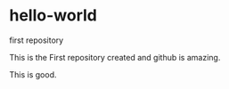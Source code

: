 # hello-world
first repository

This is the First repository created and github is amazing.

This is good.
